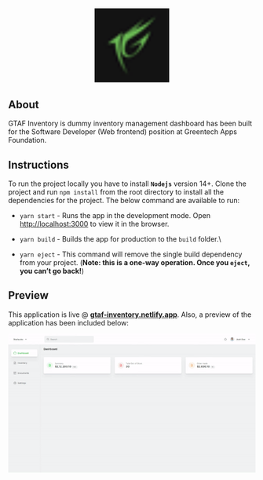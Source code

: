 #

<p align="center">
  <img src="/public/logo512.png" width="30%">
</p>

## About

GTAF Inventory is dummy inventory management dashboard has been built for the Software Developer (Web frontend) position at Greentech Apps Foundation.

## Instructions

To run the project locally you have to install **`Nodejs`** version 14+. Clone the project and run `npm install` from the root directory to install all the dependencies for the project. The below command are available to run:

- `yarn start` - Runs the app in the development mode. Open [http://localhost:3000](http://localhost:3000) to view it in the browser.

- `yarn build` - Builds the app for production to the `build` folder.\

- `yarn eject` - This command will remove the single build dependency from your project. (**Note: this is a one-way operation. Once you `eject`, you can’t go back!**)

## Preview

This application is live @ **[gtaf-inventory.netlify.app](https://gtaf-inventory.netlify.app/)**. Also, a preview of the application has been included below:

<p align="center">
  <img src="screenshot.gif" alt="GTAF inventory Preview" title="GTAF inventory Preview">
</p>
